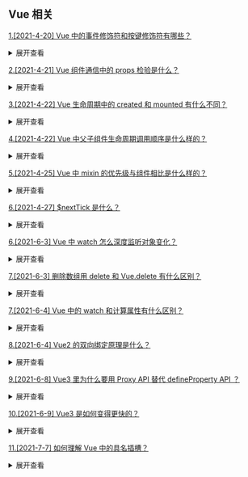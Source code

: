 ## Vue 相关

[1.[2021-4-20] Vue 中的事件修饰符和按键修饰符有哪些？ ](https://github.com/HJY-xh/plantTrees/issues/165)

<details>
<summary>展开查看</summary>
<pre>

### 事件修饰符

vue 提倡的是在方法中只有对数据的处理，所以提供了事件修饰符用于 DOM 的事件处理，常用的事件修饰符有以下几个：

-   . stop：阻止冒泡
-   . prevent：阻止默认事件的发生
-   . capture：捕获冒泡
-   . self：将事件绑定到自身，只有自身才能触发，通常用于避免冒泡事件的影响
-   . once：设置事件只能触发一次，比如按钮的点击等
-   . passive：该修饰符大概意思用于对 DOM 的默认事件进行性能优化，根据官网的例子比如超出最大范围的滚动条滚动的
-   . native：在父组件中给子组件绑定一个原生的事件，就将子组件变成了普通的 HTML 标签，不加'. native'事件是无法触 发的

### 按键修饰符

**官方给出的修饰符：**

```javascript
.enter => // enter键
.tab => // tab键
.delete (捕获“删除”和“退格”按键) => // 删除键
.esc => // 取消键
.space => // 空格键
.up => // 上
.down => // 下
.left => // 左
.right => // 右
```

**自定义按键修饰符：**

```javascript
// 可以使用 `v-on:keyup.f1`
Vue.config.keyCodes.f1 = 112;
```

**系统辅助按键：**
仅在以下修饰符对应的按键被按下时，才会触发鼠标或键盘事件监听器

```javascript
.ctrl
.alt
.shift
.meta
```

</pre>
</details>

[2.[2021-4-21] Vue 组件通信中的 props 检验是什么？](https://github.com/HJY-xh/plantTrees/issues/169)

<details>
<summary>展开查看</summary>
<pre>

### 为什么会有 props 校验？

想象一下当有一个人要使用组件的时候，他可能对于其要接受的参数有什么要求并不是很清楚，因此传入的参数可能会在开发子组件的人的意料之外，程序就会发生错误，就像我们在函数调用之前先检查一下函数一样，props 也可以进行一个预先检查。

平时调用函数的时候在函数开头的地方都是一坨糊糊的参数检查，这种写法很不好了，所有后来就有了校验器模式，校验器模式就是指把在函数开头的对参数校验的部分提取出来作为一个公共的部分来管理，让某个函数或方法来专门负责校验，当类型不正确的时候就抛个异常或者根本不去调用这个函数，很多框架设计时都是这么设计的（Spring MVC、Struts2 等等），props 也提供了这个功能，想一下如果没有这个功能的话，为了保证正确性我们可能需要在每次使用 props 属性之前都写一坨代码来检查。校验器最大的好处就是大多数情况下我们只需要声明我需要什么样的数据，让校验器检查好了再塞给我。

### 1.type

可以使用 type 来声明这个参数可以接受的数据的类型，语法示例：

```javascript
props: {
	num: Number;
}
```

**type 可接受多个类型：**

```javascript
props: {
	num: [Number, String];
}
```

**type 可指定的类型**

-   String

-   Number

-   Boolean

-   Function

-   Object

-   Array

-   Symbol

### 2.required

可以使用 required 选项来声明这个参数是否必须传入：

```javascript
    props: {
        num: {
            type: Number,
            required: true
        }
    }
```

### 3.default

使用 default 选项来指定当父组件未传入参数时 props 变量的默认值：

```javascript
    props: {
        num: {
            type: Number,
            default: 123
        }
    }
```

**注意：当 type 的类型为 Array 或者 Object 的时候 default 必须是一个函数！**

```javascript
    props: {
        num: {
            type: Array,
            default: function(){
                return ['12', '123'];
            }
        }
    }
```

### 4.validator

当校验规则很复杂，默认提供的校验规则无法满足的时候可以使用自定义函数来校验:

```javascript
    props: {
        num: {
            validator: function(value){
                return value>=0 && value<=123;
            }
        }
    }
```

</pre>
</details>

[3.[2021-4-22] Vue 生命周期中的 created 和 mounted 有什么不同？](https://github.com/HJY-xh/plantTrees/issues/170)

<details>
<summary>展开查看</summary>
<pre>

### created

将 Vue 实例初始化，为仅存在于 Js 模型中的一个内存变量，并没有开始渲染

### mounted

组件在网页上真正的绘制完成后的状态，大部分情况下都是在 mounted 里编写方法

</pre>
</details>

[4.[2021-4-22] Vue 中父子组件生命周期调用顺序是什么样的？](https://github.com/HJY-xh/plantTrees/issues/171)

<details>
<summary>展开查看</summary>
<pre>

-   加载渲染的过程

父 beforeCreate->父 created->父 beforeMount->子 beforeCreate->子 created->子 beforeMount->子 mounted->父 mounted

-   子组件更新过程

父 beforeUpdate -> 子 beforeUpdate -> 子 updated -> 父 updated

-   父组件更新过程

父 beforeUpdate -> 父 updated

-   销毁过程

父 beforeDestroy -> 子 beforeDestroy -> 子 destroyed -> 父 destroyed

</pre>
</details>

[5.[2021-4-25] Vue 中 mixin 的优先级与组件相比是什么样的？](https://github.com/HJY-xh/plantTrees/issues/182)

<details>
<summary>展开查看</summary>
<pre>

### mixin 混入

-   **组件**中的 data 与 methods 优先级高于**mixin**中的 data 与 methods
-   生命周期函数，先执行 mixin 里面的，再执行组件里面的（都会执行）
-   自定义的属性，组件中的属性优先级高于 mixin 属性的优先级（可通过 `app.config.optionMergeStrategies.XXX` 重新配置）

</pre>
</details>

[6.[2021-4-27] $nextTick 是什么？](https://github.com/HJY-xh/plantTrees/issues/185)

<details>
<summary>展开查看</summary>
<pre>

看一下以下代码：

```html
<template>
	<div id="app">
		<ul ref="ul1">
			<li v-for="(item, index) in list" :key="index">{{item}}</li>
		</ul>
		<button @click="addItem">添加一项</button>
	</div>
</template>

//下面为script中代码 data() { return { list: ['a', 'b', 'c'] } }, methods: { addItem() {
this.list.push(`${Date.now()}`); this.list.push(`${Date.now()}`); this.list.push(`${Date.now()}`);
//查看li个数 const ulElem = this.$refs.ul1 console.log( ulElem.childNodes.length ) }
```

该部分效果图如下：
![img](https://github.com/HJY-xh/plantTrees/blob/master/Image/%E8%AF%84%E8%AE%BA%E5%8C%BA%E5%9B%BE%E7%89%87/issues_185/1.png)
点击**添加一项**后，会在列表中新增加三项：
![img](https://github.com/HJY-xh/plantTrees/blob/master/Image/%E8%AF%84%E8%AE%BA%E5%8C%BA%E5%9B%BE%E7%89%87/issues_185/2.png)
按理来说，新添加三个`li`之后，method 中在控制台输出`ul`的`childNodes`应该是 6 才对，从图中也能清晰地看出有 6 个`li`。很可惜，控制台输出的并不是 6：
![img](https://github.com/HJY-xh/plantTrees/blob/master/Image/%E8%AF%84%E8%AE%BA%E5%8C%BA%E5%9B%BE%E7%89%87/issues_185/3.png)

### 为什么会这样呢？

因为 Vue 是**异步渲染**，data 改变之后，DOM 并不会立刻渲染。那如果想要按照我们理解的那样输出 6，该怎么办呢？此时就应该使用$nextTick：

```javascript
this.$nextTick(() => {
	// 获取 DOM 元素
	const ulElem = this.$refs.ul1;
	console.log(ulElem.childNodes.length);
});
```

此时就是输出 6 了：
![img](https://github.com/HJY-xh/plantTrees/blob/master/Image/%E8%AF%84%E8%AE%BA%E5%8C%BA%E5%9B%BE%E7%89%87/issues_185/4.png)

### 总结

$nextTick 会等待 DOM 渲染完再回调，而且注意一点，页面渲染时会将 data 的修改做整合，多次 data 修改只会渲染一次

</pre>
</details>

[6.[2021-6-3] Vue 中 watch 怎么深度监听对象变化？](https://github.com/HJY-xh/plantTrees/issues/277)

<details>
<summary>展开查看</summary>
<pre>

**将 deep 设置成 ture 即可，代码如下：**

```javascript
let vm = new Vue({
    el: "#app",
    data: {
        msg: {name: "北京"},
    },
    watch: {
        msg: {
            handler(newMsg, oldMsg){
                console.log(newMsg);
            },
            immediate: true,
            deep: true  //深度监听
        }
    }
```

</pre>
</details>

[7.[2021-6-3] 删除数组用 delete 和 Vue.delete 有什么区别？](https://github.com/HJY-xh/plantTrees/issues/278)

<details>
<summary>展开查看</summary>
<pre>

-   **delete**：只是被删除数组成员变为 empty/undefined，其他元素键值不变。
-   **Vue.delete**：直接删了数组成员，并改变了数组的键值（对象是响应式的，确保删除能触发更新视图，这个方法主要用于避开 Vue 不能检测到属性被删除的限制）

</pre>
</details>

[7.[2021-6-4] Vue 中的 watch 和计算属性有什么区别？](https://github.com/HJY-xh/plantTrees/issues/281)

<details>
<summary>展开查看</summary>
<pre>

> 通俗情况下，既能用 computed 实现又可以用 watch 监听来实现的功能，推荐用 computed，重点在于 computed 的**缓存功能**。

-   `computed` 属性是用来声明式地描述一个值依赖了其他的值，当所依赖的值或者变量改变时，计算属性也会跟着改变
-   `watch` 监听的是已经在 data 中定义的变量，当该变量变化时，会触发 watch 中的方法

</pre>
</details>

[8.[2021-6-4] Vue2 的双向绑定原理是什么？](https://github.com/HJY-xh/plantTrees/issues/282)

<details>
<summary>展开查看</summary>
<pre>

Vue 数据双向绑定是通过数据劫持结合发布者-订阅者模式的方式来实现的。利用了 `Object.defineProperty()` 这个方法重新定义了对象获取属性值（get）和设置属性值（set）。

</pre>
</details>

[9.[2021-6-8] Vue3 里为什么要用 Proxy API 替代 defineProperty API ？](https://github.com/HJY-xh/plantTrees/issues/289)

<details>
<summary>展开查看</summary>
<pre>

-

### defineProperty 最大的局限性是它只能针对单例属性进行监听

Vue2.x 中的响应式实现正是基于`defineProperty`中的`descriptor`对`data`中的属性做了遍历` + 递归，为每个属性设置了 getter、setter。

这也就是为什么 Vue 只能对 data 中预定义过的属性做出响应的原因，在 Vue 中使用下标的方式直接修改属性的值或者添加一个预先不存在的对象属性是无法做到 setter 监听的，这是`defineProperty`的局限性。

-

### `Proxy API` 的监听是针对一个对象的，那么对这个对象的所有操作会进入监听操作，这就完全可以代理所有属性，将会带来很大的性能提升和更优的代码

Proxy 可以理解成在目标对象之前架设一层“拦截”，外界对该对象的访问都必须先通过这层拦截，因此提供了一种机制可以对外界的访问进行过滤和改写。

-

### 响应式是惰性的

在 Vue2 中，对于一个深层属性嵌套的对象，要劫持它内部深层次的变化，就需要递归遍历这个对象，**执行 Object.defineProperty 把每一层对象数据都变成响应式的，这无疑会有很大的性能消耗。**

在 Vue3 中，使用`Proxy API`并不能监听到对象内部深层次的属性变化，因此它的处理方式是在 getter 中去递归响应式，这样的好处是**真正访问到的内部属性才会变成响应式，简单地说就是按需实现响应式，减少性能消耗。**

如下图代码所示：

```javascript
let datas = {
	num: 0,
};
let proxy = new Proxy(datas, {
	get(target, property) {
		return target[property];
	},
	set(target, property, value) {
		target[property] = value;
	},
});
```

</pre>
</details>

[10.[2021-6-9] Vue3 是如何变得更快的？](https://github.com/HJY-xh/plantTrees/issues/291)

<details>
<summary>展开查看</summary>
<pre>

-   **diff 方法优化**

Vue2 中的虚拟 dom 是进行全量的对比。

Vue3 中新增了静态标记（PatchFlag）：在与上次虚拟节点进行对比的时候，只对比带有 patch flag 的节点，并且可以通过 flag 的信息得知当前节点要对比的具体内容。

-   **hoistStatic 静态提升**

Vue2：无论元素是否参与更新，每次都会重新创建。

Vue3：对不参与更新的元素，只会被创建一次，之后会在每次渲染时不停地复用。

-   **cacheHandlers 事件侦听器缓存**

默认情况下 onClick 会被视为动态绑定，所以每次都会去追踪它的变化。但是因为是同一个函数，所以没必要去追踪它的变化，想办法将它直接缓存起来复用就会提升性能。

</pre>
</details>

[11.[2021-7-7] 如何理解 Vue 中的具名插槽？](https://github.com/HJY-xh/plantTrees/issues/369)

<details>
<summary>展开查看</summary>
<pre>

假设子组件 **layout** ：

```html
<div>
	<div>content</div>
</div>
```

父组件使用子组件：

```html
<layout></layout>
```

页面展示效果为：

```
content
```

如果我想让父组件显示：

```
header
content
footer
```

即：在父组件写了 header 与 footer 的 div，想在中间的 content 部分使用子组件即可。很容易想到，使用**插槽** ：

```html
<!--父组件-->
<layout>
	<div>header</div>
	<div>footer</div>
</layout>
```

```html
<!--子组件-->
<div>
	<slot></slot>
	<div>content</div>
</div>
```

很可惜，出来的效果是这样的：

```
header
footer
content
```

很正常，因为 slot 是一整块的，当然是上面的效果。这时候就要使用 **具名插槽** 来将 slot 分为几小块，分别插在前面和后面：

```html
<!--父组件-->
<layout>
	<template v-slot:header>
		<!--用v-slot来绑定子组件中的name-->
		<div>header</div>
		<!--注意，v-slot要写在template，写在div的话会报错，即是规定也利于语义化-->
	</template>
	<template v-slot:footer>
		<div>footer</div>
	</template>
</layout>
```

```html
<!--子组件-->
<div>
	<slot name="header"></slot>
	<!--用name属性取名-->
	<div>content</div>
	<slot name="footer"></slot>
</div>
```

完成效果~

```
header
content
footer
```

**小知识：** `v-solt` 可简写成 `#` ，即：

```html
<layout>
	<template #header>
		<div>header</div>
	</template>
	<template #footer>
		<div>footer</div>
	</template>
</layout>
```

</pre>
</details>
